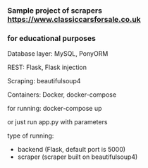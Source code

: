 ### Sample project of scrapers https://www.classiccarsforsale.co.uk
### for educational purposes

Database layer:
MySQL, PonyORM

REST: Flask, Flask injection

Scraping: beautifulsoup4

Containers: Docker, docker-compose 

for running: docker-compose up
 
or just run app.py with parameters

type of running:
* backend (Flask, default port is 5000)
* scraper (scraper built on beautifulsoup4)
